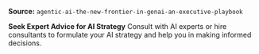 **Source:** `agentic-ai-the-new-frontier-in-genai-an-executive-playbook`

**Seek Expert Advice for AI Strategy**
Consult with AI experts or hire consultants to formulate your AI strategy and help you in making informed decisions.
